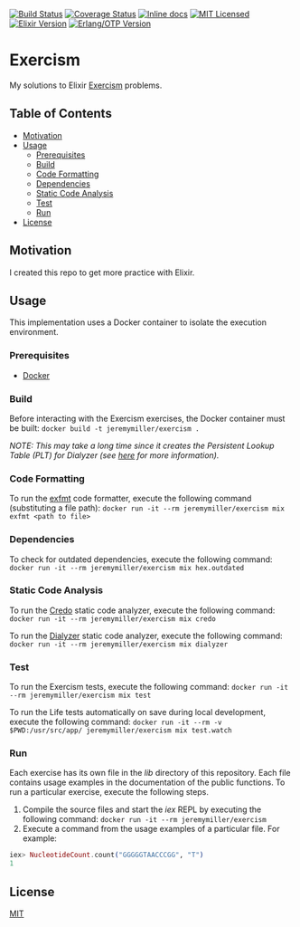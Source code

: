 [![Build Status](https://travis-ci.org/jeremy-miller/exercism.svg?branch=master)](https://travis-ci.org/jeremy-miller/exercism)
[![Coverage Status](https://coveralls.io/repos/github/jeremy-miller/exercism/badge.svg?branch=master)](https://coveralls.io/github/jeremy-miller/exercism?branch=master)
[![Inline docs](http://inch-ci.org/github/jeremy-miller/exercism.svg)](http://inch-ci.org/github/jeremy-miller/exercism)
[![MIT Licensed](https://img.shields.io/badge/license-MIT-blue.svg)](https://github.com/jeremy-miller/exercism/blob/master/LICENSE)
[![Elixir Version](https://img.shields.io/badge/Elixir-1.4-blue.svg)]()
[![Erlang/OTP Version](https://img.shields.io/badge/Erlang%2FOTP-19.3-blue.svg)]()

# Exercism
My solutions to Elixir [Exercism](http://exercism.io/languages/elixir/exercises) problems.

## Table of Contents
- [Motivation](#motivation)
- [Usage](#usage)
  - [Prerequisites](#prerequisites)
  - [Build](#build)
  - [Code Formatting](#code-formatting)
  - [Dependencies](#dependencies)
  - [Static Code Analysis](#elixir-static-code-analysis)
  - [Test](#test)
  - [Run](#run)
- [License](#license)

## Motivation
I created this repo to get more practice with Elixir.

## Usage
This implementation uses a Docker container to isolate the execution environment.

### Prerequisites
- [Docker](https://docs.docker.com/engine/installation/)

### Build
Before interacting with the Exercism exercises, the Docker container must be built:
```docker build -t jeremymiller/exercism .```

*NOTE: This may take a long time since it creates the Persistent Lookup Table (PLT) for Dialyzer
(see [here](https://github.com/jeremyjh/dialyxir#plt) for more information).*

### Code Formatting
To run the [exfmt](https://github.com/lpil/exfmt) code formatter, execute the following command (substituting a file path):
```docker run -it --rm jeremymiller/exercism mix exfmt <path to file>```

### Dependencies
To check for outdated dependencies, execute the following command:
```docker run -it --rm jeremymiller/exercism mix hex.outdated```

### Static Code Analysis
To run the [Credo](https://github.com/rrrene/credo) static code analyzer, execute the following command:
```docker run -it --rm jeremymiller/exercism mix credo```

To run the [Dialyzer](http://erlang.org/doc/man/dialyzer.html) static code analyzer, execute the following command:
```docker run -it --rm jeremymiller/exercism mix dialyzer```

### Test
To run the Exercism tests, execute the following command:
```docker run -it --rm jeremymiller/exercism mix test```

To run the Life tests automatically on save during local development, execute the following command:
```docker run -it --rm -v $PWD:/usr/src/app/ jeremymiller/exercism mix test.watch```

### Run
Each exercise has its own file in the *lib* directory of this repository.  Each file contains usage examples
in the documentation of the public functions.  To run a particular exercise, execute the following steps.

1. Compile the source files and start the *iex* REPL by executing the following command:
```docker run -it --rm jeremymiller/exercism```
2. Execute a command from the usage examples of a particular file.  For example:
```elixir
iex> NucleotideCount.count("GGGGGTAACCCGG", "T")
1
```

## License
[MIT](https://github.com/jeremy-miller/exercism/blob/master/LICENSE)
